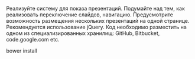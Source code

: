 Реализуйте систему для показа презентаций. Подумайте над тем, как реализовать переключение слайдов, навигацию. Предусмотрите возможность размещения нескольких презентаций на одной странице. Рекомендуется использование jQuery. Код необходимо разместить на одном из специализированных хранилищ: GitHub, Bitbucket, code.google.com etc.

bower install
